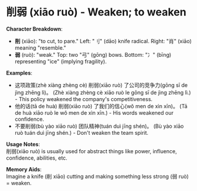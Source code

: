 # **削弱 (xiāo ruò) - Weaken; to weaken**

**Character Breakdown**:  
- **削** (xiāo): "to cut, to pare." Left: "⺉" (dāo) knife radical. Right: "肖" (xiāo) meaning "resemble."  
- **弱** (ruò): "weak." Top: two "弓" (gōng) bows. Bottom: "冫" (bīng) representing "ice" (implying fragility).

**Examples**:  
- 这项政策(zhè xiàng zhèng cè) 削弱(xiāo ruò) 了公司的竞争力(gōng sī de jìng zhēng lì)。 (Zhè xiàng zhèng cè xiāo ruò le gōng sī de jìng zhēng lì.) - This policy weakened the company's competitiveness.  
- 他的话(tā de huà) 削弱(xiāo ruò) 了我们的信心(wǒ men de xìn xīn)。 (Tā de huà xiāo ruò le wǒ men de xìn xīn.) - His words weakened our confidence.  
- 不要削弱(bù yào xiāo ruò) 团队精神(tuán duì jīng shén)。 (Bù yào xiāo ruò tuán duì jīng shén.) - Don't weaken the team spirit.

**Usage Notes**:  
削弱(xiāo ruò) is usually used for abstract things like power, influence, confidence, abilities, etc.

**Memory Aids**:  
Imagine a knife (削 xiāo) cutting and making something less strong (弱 ruò) = weaken.